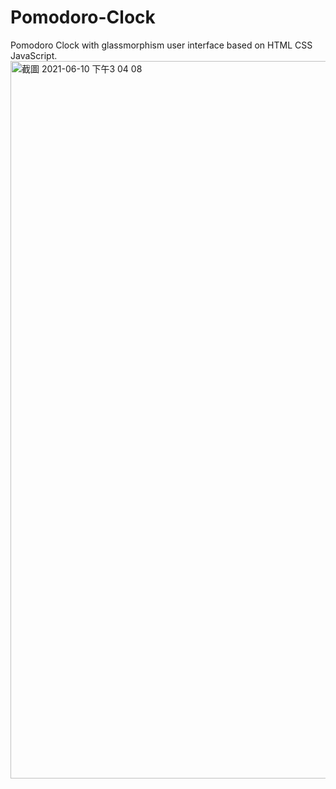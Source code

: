 # Pomodoro-Clock
Pomodoro Clock with glassmorphism user interface based on HTML CSS JavaScript.
<img width="1148" alt="截圖 2021-06-10 下午3 04 08" src="https://user-images.githubusercontent.com/40495677/121479947-1fa8d800-c9fd-11eb-95a1-413fc3f7dd19.png">
